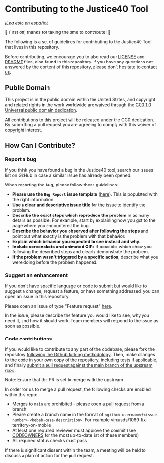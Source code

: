 # Contributing to the Justice40 Tool

*[¡Lea esto en español!](CONTRIBUTING-es.md)*

🎉 First off, thanks for taking the time to contribute! 🎉

The following is a set of guidelines for contributing to the Justice40 Tool that lives in this repository.

Before contributing, we encourage you to also read our [LICENSE](LICENSE.md) and [README](README.md) files, also found in this repository. If you have any questions not answered by the content of this repository, please don't hesitate to [contact us](mailto:justice40open@usds.gov).

## Public Domain

This project is in the public domain within the United States, and copyright and related rights in the work worldwide are waived through the [CC0 1.0 Universal public domain dedication](https://creativecommons.org/publicdomain/zero/1.0/).

All contributions to this project will be released under the CC0 dedication. By submitting a pull request you are agreeing to comply with this waiver of copyright interest.

## How Can I Contribute?

### Report a bug

If you think you have found a bug in the Justice40 tool, search our issues list on GitHub in case a similar issue has already been opened.

When reporting the bug, please follow these guidelines:

- **Please use the `Bug Report` issue template** ([here](https://github.com/usds/justice40-tool/issues/new/choose)). This is populated with the right information
- **Use a clear and descriptive issue title** for the issue to identify the problem.
- **Describe the exact steps which reproduce the problem** in as many details as possible. For example, start by explaining how you got to the page where you encountered the bug.
- **Describe the behavior you observed after following the steps** and point out what exactly is the problem with that behavior.
- **Explain which behavior you expected to see instead and why.**
- **Include screenshots and animated GIFs** if possible, which show you following the described steps and clearly demonstrate the problem.
- **If the problem wasn't triggered by a specific action**, describe what you were doing before the problem happened.

### Suggest an enhancement

If you don't have specific language or code to submit but would like to suggest a change, request a feature,
or have something addressed, you can open an issue in this repository.

Please open an issue of type "Feature request" [here](https://github.com/usds/justice40-tool/issues/new/choose).

In the issue, please describe the feature you would like to see, why you need it, and how it should work. Team members will respond to the issue as soon as possible.

### Code contributions

If you would like to contribute to any part of the codebase, please fork the repository [following the Github forking methodology](https://docs.github.com/en/github/getting-started-with-github/quickstart/fork-a-repo). Then, make changes to the code in your own copy of the repository, including tests if applicable, and finally [submit a pull request against the main branch of the upstream repo](https://docs.github.com/en/github/collaborating-with-pull-requests/proposing-changes-to-your-work-with-pull-requests/creating-a-pull-request-from-a-fork). 

Note: Ensure that the PR is set to merge with the upstream 

In order for us to merge a pull request, the following checks are enabled within this repo:
- Merges to `main` are prohibited - please open a pull request from a branch
- Please create a branch name in the format of `<github-username>`/`<issue-number>`-`<kebab-case-description>`. For example vimusds/1069-fix-territory-on-mobile
- At least one required reviewer must approve the commit (see [CODEOWNERS](https://github.com/usds/justice40-tool/tree/main/.github/CODEOWNERS) for the most up-to-date list of these members)
- All required status checks must pass

If there is significant dissent within the team, a meeting will be held to discuss a plan of action for the pull request.
